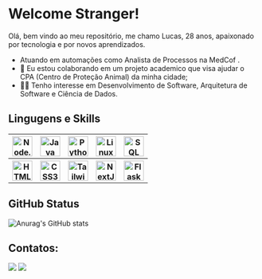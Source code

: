 # Welcome Stranger!

Olá, bem vindo ao meu repositório, me chamo Lucas, 28 anos, apaixonado por tecnologia e por novos aprendizados.

- Atuando em automações como Analista de Processos na MedCof .
- 👥 Eu estou colaborando em um projeto academico que visa ajudar o CPA (Centro de Proteção Animal) da minha cidade;
- 👨‍💻 Tenho interesse em Desenvolvimento de Software, Arquitetura de Software e Ciência de Dados. 

## Lingugens e Skills

<table>
  <tr>
    <th><img loading="lazy" src="https://cdn.jsdelivr.net/gh/devicons/devicon@latest/icons/nodejs/nodejs-original.svg" width="40" height="40" title="Node.js"/></th>
    <th><img loading="lazy" src="https://cdn.jsdelivr.net/gh/devicons/devicon/icons/java/java-original.svg" width="40" height="40" title="Java"/></th>
    <th><img loading="lazy" src="https://cdn.jsdelivr.net/gh/devicons/devicon@latest/icons/python/python-original.svg" width="40" height="40" title="Python"/></th>
    <th><img loading="lazy" src="https://cdn.jsdelivr.net/gh/devicons/devicon/icons/linux/linux-original.svg" width="40" height="40" title="Linux"/></th>
    <th><img loading="lazy" src="https://cdn.jsdelivr.net/gh/devicons/devicon@latest/icons/sqldeveloper/sqldeveloper-original.svg" width="40" height="40" title="SQL Developer"/></th>
  </tr>
  <tr>
    <th><img loading="lazy" src="https://cdn.jsdelivr.net/gh/devicons/devicon@latest/icons/html5/html5-original.svg" width="40" height="40" title="HTML5"/></th>
    <th><img loading="lazy" src="https://cdn.jsdelivr.net/gh/devicons/devicon@latest/icons/css3/css3-original.svg" width="40" height="40" title="CSS3"/></th>
    <th><img loading="lazy" src="https://cdn.jsdelivr.net/gh/devicons/devicon@latest/icons/tailwindcss/tailwindcss-original.svg" width="40" height="40" title="Tailwind CSS"/></th>
    <th><img loading="lazy" src="https://cdn.jsdelivr.net/gh/devicons/devicon@latest/icons/nextjs/nextjs-original.svg" width="40" height="40" title="NextJS"/></th>
    <th><img loading="lazy" src="https://cdn.jsdelivr.net/gh/devicons/devicon@latest/icons/flask/flask-original.svg" width="40" height="40" title="Flask"/></th>
  </tr>
</table>  

## GitHub Status

![Anurag's GitHub stats](https://github-readme-stats.vercel.app/api?username=anuraghazra&theme=chartreuse-dark&show_icons=true)


## Contatos:

<div>
<a href = "mailto:lucasmr910@gmail.com"><img loading="lazy" src="https://img.shields.io/badge/Gmail-D14836?style=for-the-badge&logo=gmail&logoColor=white" target="_blank"></a>
<a href="https://www.linkedin.com/in/lucasdmourasantos" target="_blank"><img loading="lazy" src="https://img.shields.io/badge/-LinkedIn-%230077B5?style=for-the-badge&logo=linkedin&logoColor=white" target="_blank"></a>   
</div>
